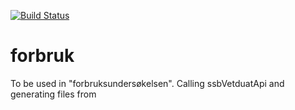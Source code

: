 [![Build Status](https://dev.azure.com/statisticsnorway/Forbruksunders%C3%B8kelsen/_apis/build/status/statisticsnorway.forbruk?branchName=master)](https://dev.azure.com/statisticsnorway/Forbruksunders%C3%B8kelsen/_build/latest?definitionId=10&branchName=master)
# forbruk
To be used in "forbruksundersøkelsen". Calling ssbVetduatApi and generating files from 
